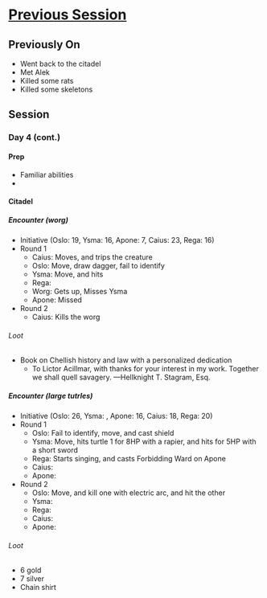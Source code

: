 # [Previous Session](./2020-07-09.md)

## Previously On

- Went back to the citadel
- Met Alek
- Killed some rats
- Killed some skeletons

## Session

### Day 4 (cont.)

#### Prep

- Familiar abilities
- 

#### Citadel

##### Encounter (worg)
  - Initiative (Oslo: 19, Ysma: 16, Apone: 7, Caius: 23, Rega: 16)
  - Round 1
    - Caius: Moves, and trips the creature
    - Oslo: Move, draw dagger, fail to identify
    - Ysma: Move, and hits
    - Rega: 
    - Worg: Gets up, Misses Ysma
    - Apone: Missed
- Round 2
  - Caius: Kills the worg
 
###### Loot
  - Book on Chellish history and law with a personalized dedication
    - To Lictor Acillmar, with thanks for your interest in my work. Together we shall quell savagery. —Hellknight T. Stagram, Esq.

##### Encounter (large tutrles)
  - Initiative (Oslo: 26, Ysma: , Apone: 16, Caius: 18, Rega: 20)
  - Round 1
    - Oslo: Fail to identify, move, and cast shield
    - Ysma: Move, hits turtle 1 for 8HP with a rapier, and hits for 5HP with a short sword
    - Rega: Starts singing, and casts Forbidding Ward on Apone
    - Caius: 
    - Apone: 
  - Round 2
    - Oslo: Move, and kill one with electric arc, and hit the other
    - Ysma: 
    - Rega: 
    - Caius: 
    - Apone: 

###### Loot
  - 6 gold
  - 7 silver
  - Chain shirt
